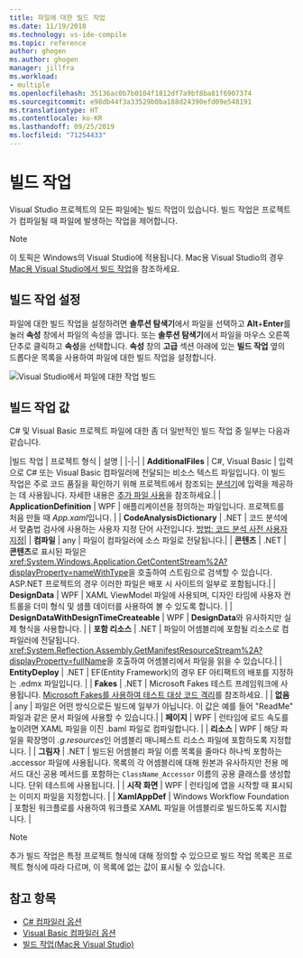 ```yaml
---
title: 파일에 대한 빌드 작업
ms.date: 11/19/2018
ms.technology: vs-ide-compile
ms.topic: reference
author: ghogen
ms.author: ghogen
manager: jillfra
ms.workload:
- multiple
ms.openlocfilehash: 35136ac0b7b0104f1812df7a9bf8ba81f6907374
ms.sourcegitcommit: e98db44f3a33529b0ba188d24390efd09e548191
ms.translationtype: HT
ms.contentlocale: ko-KR
ms.lasthandoff: 09/25/2019
ms.locfileid: "71254433"
---
```

# <a name="build-actions"></a>빌드 작업

Visual Studio 프로젝트의 모든 파일에는 빌드 작업이 있습니다. 빌드 작업은 프로젝트가 컴파일될 때 파일에 발생하는 작업을 제어합니다.

> [!NOTE]
> 이 토픽은 Windows의 Visual Studio에 적용됩니다. Mac용 Visual Studio의 경우 [Mac용 Visual Studio에서 빌드 작업](/visualstudio/mac/build-actions)을 참조하세요.

## <a name="set-a-build-action"></a>빌드 작업 설정

파일에 대한 빌드 작업을 설정하려면 **솔루션 탐색기**에서 파일을 선택하고 **Alt**+**Enter**를 눌러 **속성** 창에서 파일의 속성을 엽니다. 또는 **솔루션 탐색기**에서 파일을 마우스 오른쪽 단추로 클릭하고 **속성**을 선택합니다. **속성** 창의 **고급** 섹션 아래에 있는 **빌드 작업** 옆의 드롭다운 목록을 사용하여 파일에 대한 빌드 작업을 설정합니다.

![Visual Studio에서 파일에 대한 작업 빌드](media/build-actions.png)

## <a name="build-action-values"></a>빌드 작업 값

C# 및 Visual Basic 프로젝트 파일에 대한 좀 더 일반적인 빌드 작업 중 일부는 다음과 같습니다.

|빌드 작업 | 프로젝트 형식 | 설명 |
|-|-|
| **AdditionalFiles** | C#, Visual Basic | 입력으로 C# 또는 Visual Basic 컴파일러에 전달되는 비소스 텍스트 파일입니다. 이 빌드 작업은 주로 코드 품질을 확인하기 위해 프로젝트에서 참조되는 [분석기](../code-quality/roslyn-analyzers-overview.md)에 입력을 제공하는 데 사용됩니다. 자세한 내용은 [추가 파일 사용](https://github.com/dotnet/roslyn/blob/master/docs/analyzers/Using%20Additional%20Files.md)을 참조하세요.|
| **ApplicationDefinition** | WPF | 애플리케이션을 정의하는 파일입니다. 프로젝트를 처음 만들 때 *App.xaml*입니다. |
| **CodeAnalysisDictionary** | .NET | 코드 분석에서 맞춤법 검사에 사용하는 사용자 지정 단어 사전입니다. [방법: 코드 분석 사전 사용자 지정](../code-quality/how-to-customize-the-code-analysis-dictionary.md)|
| **컴파일** | any | 파일이 컴파일러에 소스 파일로 전달됩니다.|
| **콘텐츠** | .NET | **콘텐츠**로 표시된 파일은 <xref:System.Windows.Application.GetContentStream%2A?displayProperty=nameWithType>을 호출하여 스트림으로 검색할 수 있습니다. ASP.NET 프로젝트의 경우 이러한 파일은 배포 시 사이트의 일부로 포함됩니다.|
| **DesignData** | WPF | XAML ViewModel 파일에 사용되며, 디자인 타임에 사용자 컨트롤을 더미 형식 및 샘플 데이터를 사용하여 볼 수 있도록 합니다. |
| **DesignDataWithDesignTimeCreateable** | WPF | **DesignData**와 유사하지만 실제 형식을 사용합니다.  |
| **포함 리소스** | .NET | 파일이 어셈블리에 포함될 리소스로 컴파일러에 전달됩니다. <xref:System.Reflection.Assembly.GetManifestResourceStream%2A?displayProperty=fullName>을 호출하여 어셈블리에서 파일을 읽을 수 있습니다.|
| **EntityDeploy** | .NET | EF(Entity Framework)의 경우 EF 아티팩트의 배포를 지정하는 .edmx 파일입니다. |
| **Fakes** | .NET | Microsoft Fakes 테스트 프레임워크에 사용됩니다. [Microsoft Fakes를 사용하여 테스트 대상 코드 격리](../test/isolating-code-under-test-with-microsoft-fakes.md)를 참조하세요. |
| **없음** | any | 파일은 어떤 방식으로든 빌드에 일부가 아닙니다. 이 값은 예를 들어 "ReadMe" 파일과 같은 문서 파일에 사용할 수 있습니다.|
| **페이지** | WPF | 런타임에 로드 속도를 높이려면 XAML 파일을 이진 .baml 파일로 컴파일합니다. |
| **리소스** | WPF | 해당 파일을 확장명이 *.g.resources*인 어셈블리 매니페스트 리소스 파일에 포함하도록 지정합니다. |
| **그림자** | .NET | 빌드된 어셈블리 파일 이름 목록을 줄마다 하나씩 포함하는 .accessor 파일에 사용됩니다. 목록의 각 어셈블리에 대해 원본과 유사하지만 전용 메서드 대신 공용 메서드를 포함하는 `ClassName_Accessor` 이름의 공용 클래스를 생성합니다. 단위 테스트에 사용됩니다. |
| **시작 화면** | WPF | 런타임에 앱을 시작할 때 표시되는 이미지 파일을 지정합니다. |
| **XamlAppDef** | Windows Workflow Foundation | 포함된 워크플로를 사용하여 워크플로 XAML 파일을 어셈블리로 빌드하도록 지시합니다. |

> [!NOTE]
> 추가 빌드 작업은 특정 프로젝트 형식에 대해 정의할 수 있으므로 빌드 작업 목록은 프로젝트 형식에 따라 다르며, 이 목록에 없는 값이 표시될 수 있습니다.

## <a name="see-also"></a>참고 항목

- [C# 컴파일러 옵션](/dotnet/csharp/language-reference/compiler-options/listed-alphabetically)
- [Visual Basic 컴파일러 옵션](/dotnet/visual-basic/reference/command-line-compiler/compiler-options-listed-alphabetically)
- [빌드 작업(Mac용 Visual Studio)](/visualstudio/mac/build-actions)
